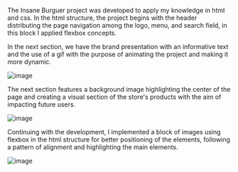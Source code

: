 The Insane Burguer project was developed to apply my knowledge in html and css. In the html structure, the project begins with the header distributing the page navigation among the logo, menu, and search field, in this block I applied flexbox concepts.

In the next section, we have the brand presentation with an informative text and the use of a gif with the purpose of animating the project and making it more dynamic.

![image](https://user-images.githubusercontent.com/129218135/230792458-f7adc8cb-a6dc-4db6-8a33-27dd492b9726.png)

The next section features a background image highlighting the center of the page and creating a visual section of the store's products with the aim of impacting future users.

![image](https://user-images.githubusercontent.com/129218135/230792480-81860726-ceaf-411e-bbd4-9e299744daf6.png)

Continuing with the development, I implemented a block of images using flexbox in the html structure for better positioning of the elements, following a pattern of alignment and highlighting the main elements.

![image](https://user-images.githubusercontent.com/129218135/230792502-ea2d54e4-59ba-4b23-924e-8eccb4f119f1.png)

